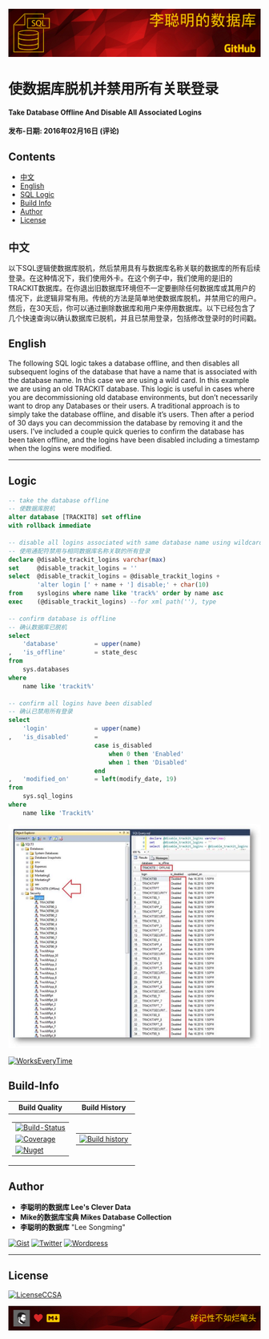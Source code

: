 ![CLEVER DATA GIT REPO](https://raw.githubusercontent.com/LiCongMingDeShujuku/git-resources/master/0-clever-data-github.png "李聪明的数据库")

# 使数据库脱机并禁用所有关联登录
#### Take Database Offline And Disable All Associated Logins
**发布-日期: 2016年02月16日 (评论)**

## Contents

- [中文](#中文)
- [English](#English)
- [SQL Logic](#Logic)
- [Build Info](#Build-Info)
- [Author](#Author)
- [License](#License) 


## 中文
以下SQL逻辑使数据库脱机，然后禁用具有与数据库名称关联的数据库的所有后续登录。在这种情况下，我们使用外卡。在这个例子中，我们使用的是旧的TRACKIT数据库。在你退出旧数据库环境但不一定要删除任何数据库或其用户的情况下，此逻辑非常有用。传统的方法是简单地使数据库脱机，并禁用它的用户。然后，在30天后，你可以通过删除数据库和用户来停用数据库。以下已经包含了几个快速查询以确认数据库已脱机，并且已禁用登录，包括修改登录时的时间戳。


## English
The following SQL logic takes a database offline, and then disables all subsequent logins of the database that have a name that is associated with the database name. In this case we are using a wild card. In this example we are using an old TRACKIT database. This logic is useful in cases where you are decommissioning old database environments, but don’t necessarily want to drop any Databases or their users. A traditional approach is to simply take the database offline, and disable it’s users. Then after a period of 30 days you can decommission the database by removing it and the users. I’ve included a couple quick queries to confirm the database has been taken offline, and the logins have been disabled including a timestamp when the logins were modified.

---
## Logic
```SQL
-- take the database offline
-- 使数据库脱机
alter database [TRACKIT8] set offline
with rollback immediate
 
-- disable all logins associated with same database name using wildcard
-- 使用通配符禁用与相同数据库名称关联的所有登录
declare @disable_trackit_logins varchar(max)
set     @disable_trackit_logins = ''
select  @disable_trackit_logins = @disable_trackit_logins + 
        'alter login [' + name + '] disable;' + char(10)
from    syslogins where name like 'track%' order by name asc
exec    (@disable_trackit_logins) --for xml path(''), type
 
-- confirm database is offline
-- 确认数据库已脱机
select
    'database'          = upper(name)
,   'is_offline'        = state_desc
from
    sys.databases
where
    name like 'trackit%'
 
-- confirm all logins have been disabled
-- 确认已禁用所有登录
select
    'login'             = upper(name)
,   'is_disabled'       =
                        case is_disabled
                            when 0 then 'Enabled'
                            when 1 then 'Disabled'
                        end
,   'modified_on'       = left(modify_date, 19)
from
    sys.sql_logins
where
    name like 'Trackit%'


```

![#](images/take-sql-databases-offline-and-disable-all-asscoiated-sql-logins.png?raw=true "#")

[![WorksEveryTime](https://forthebadge.com/images/badges/60-percent-of-the-time-works-every-time.svg)](https://shitday.de/)

## Build-Info

| Build Quality | Build History |
|--|--|
|<table><tr><td>[![Build-Status](https://ci.appveyor.com/api/projects/status/pjxh5g91jpbh7t84?svg?style=flat-square)](#)</td></tr><tr><td>[![Coverage](https://coveralls.io/repos/github/tygerbytes/ResourceFitness/badge.svg?style=flat-square)](#)</td></tr><tr><td>[![Nuget](https://img.shields.io/nuget/v/TW.Resfit.Core.svg?style=flat-square)](#)</td></tr></table>|<table><tr><td>[![Build history](https://buildstats.info/appveyor/chart/tygerbytes/resourcefitness)](#)</td></tr></table>|

## Author

- **李聪明的数据库 Lee's Clever Data**
- **Mike的数据库宝典 Mikes Database Collection**
- **李聪明的数据库** "Lee Songming"

[![Gist](https://img.shields.io/badge/Gist-李聪明的数据库-<COLOR>.svg)](https://gist.github.com/congmingshuju)
[![Twitter](https://img.shields.io/badge/Twitter-mike的数据库宝典-<COLOR>.svg)](https://twitter.com/mikesdatawork?lang=en)
[![Wordpress](https://img.shields.io/badge/Wordpress-mike的数据库宝典-<COLOR>.svg)](https://mikesdatawork.wordpress.com/)

---
## License
[![LicenseCCSA](https://img.shields.io/badge/License-CreativeCommonsSA-<COLOR>.svg)](https://creativecommons.org/share-your-work/licensing-types-examples/)

![Lee Songming](https://raw.githubusercontent.com/LiCongMingDeShujuku/git-resources/master/1-clever-data-github.png "李聪明的数据库")

